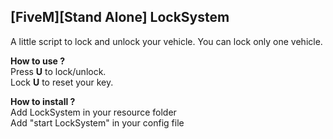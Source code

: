 ## [FiveM][Stand Alone] LockSystem

A little script to lock and unlock your vehicle. You can lock only one vehicle.

**How to use ?**   
Press **U** to lock/unlock.  
Lock **U** to reset your key.   

**How to install ?**  
Add LockSystem in your resource folder  
Add "start LockSystem" in your config file  
